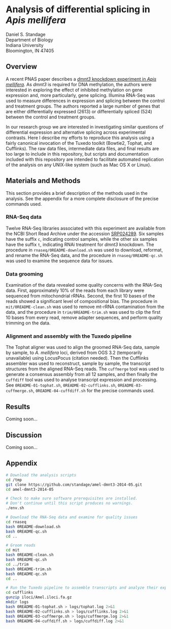 # Analysis of differential splicing in *Apis mellifera*

Daniel S. Standage  
Department of Biology  
Indiana University  
Bloomington, IN 47405

## Overview

A recent PNAS paper describes a [*dmnt3* knockdown experiment in *Apis mellifera*](http://dx.doi.org/10.1073/pnas.1310735110).
As *dmnt3* is required for DNA methylation, the authors were interested in exploring the effect of inhibited methylation on gene expression and, more particularly, gene splicing.
Illumina RNA-Seq was used to measure differences in expression and splicing between the control and treatment groups.
The authors reported a large number of genes that are either differentially expressed (2613) or differentially spliced (524) between the control and treatment groups.

In our research group we are interested in investigating similar questions of differential expression and alternative splicing across experimental contrasts.
Here I describe my efforts to reproduce this analysis using a fairly canonical invocation of the Tuxedo toolkit (Bowtie2, Tophat, and Cufflinks).
The raw data files, intermediate data files, and final results are too large to include in this repository, but scripts and documentation included with this repository are intended to facilitate automated replication of the analysis on any UNIX-like system (such as Mac OS X or Linux).

## Materials and Methods

This section provides a brief description of the methods used in the analysis.
See the appendix for a more complete disclosure of the precise commands used.

### RNA-Seq data

Twelve RNA-Seq libraries associated with this experiment are available from the NCBI Short Read Archive under the accession [SRP024289](http://www.ncbi.nlm.nih.gov/sra/?term=SRP024289).
Six samples have the suffix ``c``, indicating control samples, while the other six samples have the suffix ``t``, indicating RNAi treatment for *dmnt3* knockdown.
The procedure in ``rnaseq/0README-download.sh`` was used to download, reformat, and rename the RNA-Seq data, and the procedure in ``rnaseq/0README-qc.sh`` was used to examine the sequence data for issues.

### Data grooming

Examination of the data revealed some quality concerns with the RNA-Seq data.
First, approximately 10% of the reads from each library were sequenced from mitochondrial rRNAs.
Second, the first 10 bases of the reads showed a significant level of compositional bias.
The procedure in ``mit/0README-clean.sh`` was used to remove mt-rRNA contamination from the data, and the procedure in ``trim/0README-trim.sh`` was used to clip the first 10 bases from every read, remove adapter sequences, and perform quality trimming on the data.

### Alignment and assembly with the Tuxedo pipeline

The Tophat aligner was used to align the groomed RNA-Seq data, sample by sample, to *A. mellifera* loci, derived from OGS 3.2 (temporarily unavailable) using LocusPocus (citation needed).
Then the Cufflinks assembler was used to reconstruct, sample by sample, the transcript structures from the aligned RNA-Seq reads.
The ``cuffmerge`` tool was used to generate a consensus assembly from all 12 samples, and then finally the ``cuffdiff`` tool was used to analyse transcript expression and processing.
See ``0README-01-tophat.sh``, ``0README-02-cufflinks.sh``, ``0README-03-cuffmerge.sh``, ``0README-04-cuffdiff.sh`` for the precise commands used.

## Results

Coming soon...

## Discussion

Coming soon...

## Appendix

```bash
# Download the analysis scripts
cd /tmp
git clone https://github.com/standage/amel-dmnt3-2014-05.git
cd amel-dmnt3-2014-05

# Check to make sure software prerequisites are installed.
# Don't continue until this script produces no warnings.
./env.sh

# Download the RNA-Seq data and examine for quality issues
cd rnaseq
bash 0README-download.sh
bash 0README-qc.sh
cd ..

# Groom reads
cd mit
bash 0README-clean.sh
bash 0README-qc.sh
cd ../trim
bash 0README-trim.sh
bash 0README-qc.sh
cd ..

# Run the Tuxedo pipeline to assemble transcripts and analyze their expression & processing.
cd cufflinks
gunzip iloci/Amel.iloci.fa.gz
mkdir logs
bash 0README-01-tophat.sh > logs/tophat.log 2>&1
bash 0README-02-cufflinks.sh > logs/cufflinks.log 2>&1
bash 0README-03-cuffmerge.sh > logs/cuffmerge.log 2>&1
bash 0README-04-cuffdiff.sh > logs/cuffdiff.log 2>&1
```
